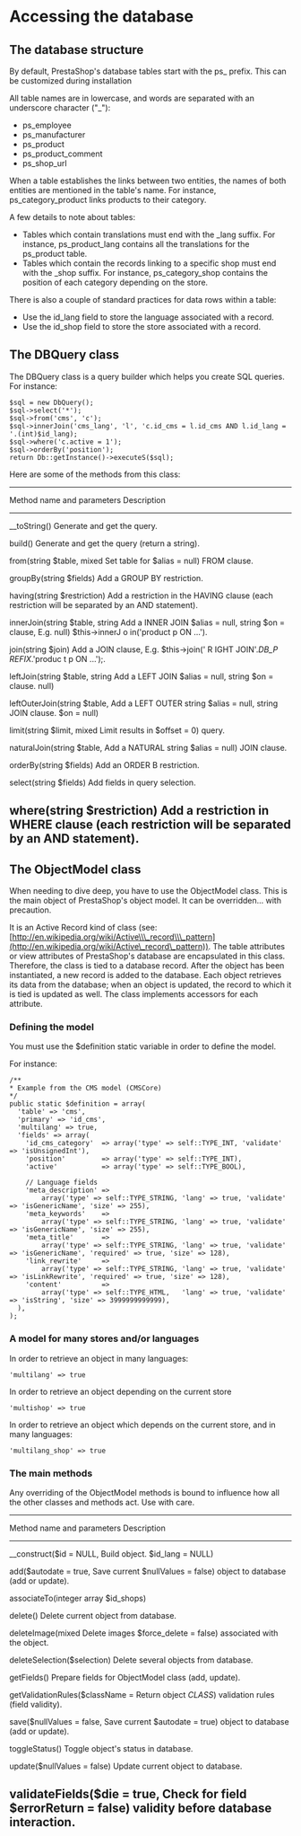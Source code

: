 Accessing the database
======================

The database structure
----------------------

By default, PrestaShop's database tables start with the ps\_ prefix.
This can be customized during installation

All table names are in lowercase, and words are separated with an
underscore character ("\_"):

-   ps\_employee
-   ps\_manufacturer
-   ps\_product
-   ps\_product\_comment
-   ps\_shop\_url

When a table establishes the links between two entities, the names of
both entities are mentioned in the table's name. For instance,
ps\_category\_product links products to their category.

A few details to note about tables:

-   Tables which contain translations must end with the \_lang suffix.
    For instance, ps\_product\_lang contains all the translations for
    the ps\_product table.
-   Tables which contain the records linking to a specific shop must end
    with the \_shop suffix. For instance, ps\_category\_shop contains
    the position of each category depending on the store.

There is also a couple of standard practices for data rows within a
table:

-   Use the id\_lang field to store the language associated with
    a record.
-   Use the id\_shop field to store the store associated with a record.

The DBQuery class
-----------------

The DBQuery class is a query builder which helps you create SQL queries.
For instance:

    $sql = new DbQuery();
    $sql->select('*');
    $sql->from('cms', 'c');
    $sql->innerJoin('cms_lang', 'l', 'c.id_cms = l.id_cms AND l.id_lang = '.(int)$id_lang);
    $sql->where('c.active = 1');
    $sql->orderBy('position');
    return Db::getInstance()->executeS($sql);

Here are some of the methods from this class:

  ---------------------------------------------------
  Method name and parameters        Description
  --------------------------------- -----------------
  \_\_toString()                    Generate and get
                                    the query.

  build()                           Generate and get
                                    the query (return
                                    a string).

  from(string \$table, mixed        Set table for
  \$alias = null)                   FROM clause.

  groupBy(string \$fields)          Add a GROUP BY
                                    restriction.

  having(string \$restriction)      Add a restriction
                                    in the HAVING
                                    clause (each
                                    restriction will
                                    be separated by
                                    an AND
                                    statement).

  innerJoin(string \$table, string  Add a INNER JOIN
  \$alias = null, string \$on =     clause, E.g.
  null)                             \$this-&gt;innerJ
                                    o
                                    in('product p ON
                                    ...').

  join(string \$join)               Add a JOIN
                                    clause, E.g.
                                    \$this-&gt;join('
                                    R
                                    IGHT JOIN'.*DB\_P
                                    REFIX*.'produc t
                                    p ON ...');.

  leftJoin(string \$table, string   Add a LEFT JOIN
  \$alias = null, string \$on =     clause.
  null)                             

  leftOuterJoin(string \$table,     Add a LEFT OUTER
  string \$alias = null, string     JOIN clause.
  \$on = null)                      

  limit(string \$limit, mixed       Limit results in
  \$offset = 0)                     query.

  naturalJoin(string \$table,       Add a NATURAL
  string \$alias = null)            JOIN clause.

  orderBy(string \$fields)          Add an ORDER B
                                    restriction.

  select(string \$fields)           Add fields in
                                    query selection.

  where(string \$restriction)       Add a restriction
                                    in WHERE clause
                                    (each restriction
                                    will be separated
                                    by an AND
                                    statement).
  ---------------------------------------------------

The ObjectModel class
---------------------

When needing to dive deep, you have to use the ObjectModel class. This
is the main object of PrestaShop's object model. It can be overridden...
with precaution.

It is an Active Record kind of class (see:
[http://en.wikipedia.org/wiki/Active\\\_record\\\_pattern](http://en.wikipedia.org/wiki/Active\_record\_pattern)).
The table attributes or view attributes of PrestaShop's database are
encapsulated in this class. Therefore, the class is tied to a database
record. After the object has been instantiated, a new record is added to
the database. Each object retrieves its data from the database; when an
object is updated, the record to which it is tied is updated as well.
The class implements accessors for each attribute.

### Defining the model

You must use the \$definition static variable in order to define the
model.

For instance:

    /**
    * Example from the CMS model (CMSCore)
    */
    public static $definition = array(
      'table' => 'cms',
      'primary' => 'id_cms',
      'multilang' => true,
      'fields' => array(
        'id_cms_category'  => array('type' => self::TYPE_INT, 'validate' => 'isUnsignedInt'),
        'position'         => array('type' => self::TYPE_INT),
        'active'           => array('type' => self::TYPE_BOOL),

        // Language fields
        'meta_description' =>
            array('type' => self::TYPE_STRING, 'lang' => true, 'validate' => 'isGenericName', 'size' => 255),
        'meta_keywords'    =>
            array('type' => self::TYPE_STRING, 'lang' => true, 'validate' => 'isGenericName', 'size' => 255),
        'meta_title'       =>
            array('type' => self::TYPE_STRING, 'lang' => true, 'validate' => 'isGenericName', 'required' => true, 'size' => 128),
        'link_rewrite'     =>
            array('type' => self::TYPE_STRING, 'lang' => true, 'validate' => 'isLinkRewrite', 'required' => true, 'size' => 128),
        'content'          =>
            array('type' => self::TYPE_HTML,   'lang' => true, 'validate' => 'isString', 'size' => 3999999999999),
      ),
    );

### A model for many stores and/or languages

In order to retrieve an object in many languages:

    'multilang' => true

In order to retrieve an object depending on the current store

    'multishop' => true

In order to retrieve an object which depends on the current store, and
in many languages:

    'multilang_shop' => true

### The main methods

Any overriding of the ObjectModel methods is bound to influence how all
the other classes and methods act. Use with care.

  --------------------------------------------------
  Method name and parameters       Description
  -------------------------------- -----------------
  \_\_construct(\$id = NULL,       Build object.
  \$id\_lang = NULL)               

  add(\$autodate = true,           Save current
  \$nullValues = false)            object to
                                   database (add or
                                   update).

  associateTo(integer              array
                                   \$id\_shops)

  delete()                         Delete current
                                   object from
                                   database.

  deleteImage(mixed                Delete images
  \$force\_delete = false)         associated with
                                   the object.

  deleteSelection(\$selection)     Delete several
                                   objects from
                                   database.

  getFields()                      Prepare fields
                                   for ObjectModel
                                   class (add,
                                   update).

  getValidationRules(\$className = Return object
  *CLASS*)                         validation rules
                                   (field validity).

  save(\$nullValues = false,       Save current
  \$autodate = true)               object to
                                   database (add or
                                   update).

  toggleStatus()                   Toggle object's
                                   status in
                                   database.

  update(\$nullValues = false)     Update current
                                   object to
                                   database.

  validateFields(\$die = true,     Check for field
  \$errorReturn = false)           validity before
                                   database
                                   interaction.
  --------------------------------------------------


